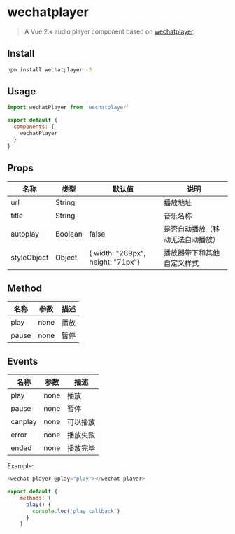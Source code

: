 # wechatplayer

> A Vue 2.x audio player component based on [wechatplayer](https://github.com/airzhanglin/wechatPlayer).


## Install

```bash
npm install wechatplayer -S
```

## Usage

```js
import wechatPlayer from 'wechatplayer'

export default {
  components: {
    wechatPlayer
  }
}
```
## Props

| 名称    | 类型 | 默认值 | 说明 |
| ---------- | ---- | ------- | ----------- |
| url | String |  | 播放地址 |
| title | String |  | 音乐名称 |
| autoplay | Boolean | false | 是否自动播放（移动无法自动播放） |
| styleObject | Object | { width: "289px",  height: "71px"} | 播放器带下和其他自定义样式 |

## Method
| 名称 | 参数 | 描述 |
| ---- | ------ | ----------- |
| play | none | 播放 |
| pause | none | 暂停 |


## Events
| 名称 | 参数 | 描述 |
| ---- | ------ | ----------- |
| play | none | 播放 |
| pause | none | 暂停 |
| canplay | none | 可以播放 |
| error | none | 播放失败 |
| ended | none | 播放完毕 |

Example:

```js
<wechat-player @play="play"></wechat-player>

export default {
    methods: {
      play() {
        console.log('play callback')
      }
    }
```

